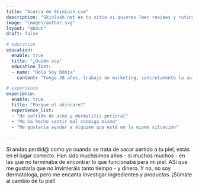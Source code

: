 ```yaml
---
title: "Acerca de SkinLush.com"
description: "Skinlush.net es tu sitio si quieres leer reviews y rutinas que saquen el mejor partido a tu piel. "
image: "images/author.svg"
layout: "about"
draft: false

# education
education:
  enable: true
  title: "¿Quién soy"
  education_list:
  - name: "Hola Soy Dúnia"
    content: "Tengo 38 años, trabajo en marketing, concretamente la automatización de comunicación por email. Entre mis hobbies se encuentran: viajar, maquillaje, moda, los mangas y los animes. Así que compagino todos estos con mi afición a publicar en RRSS y Blogs."

# experience
experience:
  enable: true
  title: "Porque el skincare?"
  experience_list:
  - "He sufrido de acné y dermatitis perioral"
  - "Me ha hecho sentir mal conmigo misma"
  - "Me gustaría ayudar a alguien que esté en la misma situación"
  
---
```


Si andas perdid@ como yo cuando se trata de sacar partido a tu piel, estás en el lugar correcto. Han sido muchisimos años - si muchos muchos - en las que no terminaba de encontrar lo que funcionaba para mi piel. ASí que me gustaría que no invirtieráis tanto tiempo - y dinero. 
Y no, no soy dermatologa, pero me encanta investigar ingredientes y productos. 
¡Súmate al cambio de tu piel!